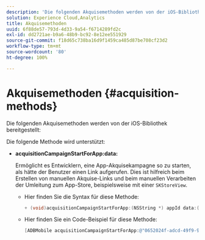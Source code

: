 ```yaml
---
description: 'Die folgenden Akquisemethoden werden von der iOS-Bibliothek bereitgestellt '
solution: Experience Cloud,Analytics
title: Akquisemethoden
uuid: 6f88de57-793d-4d33-9a54-f6714289fd2c
exl-id: dd2721ae-b9a6-48b9-bc92-8e12ee551929
source-git-commit: f18d65c738ba16d9f1459ca485d87be708cf23d2
workflow-type: tm+mt
source-wordcount: '80'
ht-degree: 100%

---
```


# Akquisemethoden  {#acquisition-methods}

Die folgenden Akquisemethoden werden von der iOS-Bibliothek bereitgestellt:

Die folgende Methode wird unterstützt:

* **acquisitionCampaignStartForApp:data:**

   Ermöglicht es Entwicklern, eine App-Akquisekampagne so zu starten, als hätte der Benutzer einen Link aufgerufen. Dies ist hilfreich beim Erstellen von manuellen Akquise-Links und beim manuellen Verarbeiten der Umleitung zum App-Store, beispielsweise mit einer `SKStoreView`.

   * Hier finden Sie die Syntax für diese Methode:

      ```objective-c
      + (void)acquisitionCampaignStartForApp:(NSString *) appId data:(NSDictionary *)data; 
      ```

   * Hier finden Sie ein Code-Beispiel für diese Methode:

      ```objective-c
      [ADBMobile acquisitionCampaignStartForApp:@"0652024f-adcd-49f9-9bd7-2552a4564d2f" data:@{@"custom.key":@"value"}]; 
      ```
